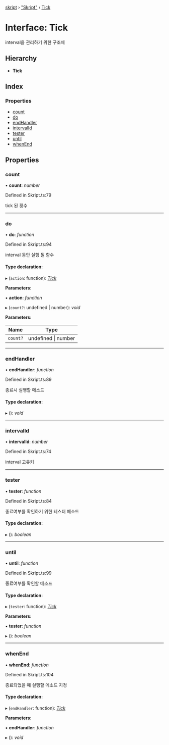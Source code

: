 [skript](../globals.md) › ["Skript"](../modules/_skript_.md) › [Tick](_skript_.tick.md)

# Interface: Tick

interval을 관리하기 위한 구조체

## Hierarchy

* **Tick**

## Index

### Properties

* [count](_skript_.tick.md#count)
* [do](_skript_.tick.md#do)
* [endHandler](_skript_.tick.md#endhandler)
* [intervalId](_skript_.tick.md#intervalid)
* [tester](_skript_.tick.md#tester)
* [until](_skript_.tick.md#until)
* [whenEnd](_skript_.tick.md#whenend)

## Properties

###  count

• **count**: *number*

Defined in Skript.ts:79

tick 된 횟수

___

###  do

• **do**: *function*

Defined in Skript.ts:94

interval 동안 실행 될 함수

#### Type declaration:

▸ (`action`: function): *[Tick](_skript_.tick.md)*

**Parameters:**

▪ **action**: *function*

▸ (`count?`: undefined | number): *void*

**Parameters:**

Name | Type |
------ | ------ |
`count?` | undefined &#124; number |

___

###  endHandler

• **endHandler**: *function*

Defined in Skript.ts:89

종료시 실행할 메소드

#### Type declaration:

▸ (): *void*

___

###  intervalId

• **intervalId**: *number*

Defined in Skript.ts:74

interval 고유키

___

###  tester

• **tester**: *function*

Defined in Skript.ts:84

종료여부를 확인하기 위한 테스터 메소드

#### Type declaration:

▸ (): *boolean*

___

###  until

• **until**: *function*

Defined in Skript.ts:99

종료여부를 확인할 메소드

#### Type declaration:

▸ (`tester`: function): *[Tick](_skript_.tick.md)*

**Parameters:**

▪ **tester**: *function*

▸ (): *boolean*

___

###  whenEnd

• **whenEnd**: *function*

Defined in Skript.ts:104

종료되었을 때 실행할 메소드 지정

#### Type declaration:

▸ (`endHandler`: function): *[Tick](_skript_.tick.md)*

**Parameters:**

▪ **endHandler**: *function*

▸ (): *void*
